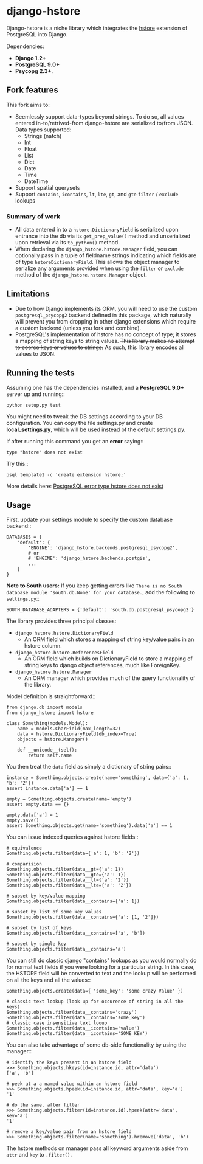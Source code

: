 # django-hstore

Django-hstore is a niche library which integrates the [hstore](http://www.postgresql.org/docs/9.0/interactive/hstore.html) extension of PostgreSQL into Django.

Dependencies:

* **Django 1.2+**
* **PostgreSQL 9.0+**
* **Psycopg 2.3+**.

## Fork features

This fork aims to:

* Seemlessly support data-types beyond strings.  To do so, all values entered in-to/retrived-from django-hstore are serialized to/from JSON.  Data types supported:
  * Strings (natch)
  * Int
  * Float
  * List
  * Dict
  * Date
  * Time
  * DateTime
* Support spatial querysets
* Support `contains`, `icontains`, `lt`, `lte`, `gt`, and `gte` `filter` / `exclude` lookups


### Summary of work

* All data entered in to a `hstore.DictionaryField` is serialized upon entrance into the db via its `get_prep_value()` method and unserialized upon retrieval via its `to_python()` method.
* When declaring the `django_hstore.hstore.Manager` field, you can optionally pass in a tuple of fieldname strings indicating which fields are of type `hstoreDictionaryField`. This allows the object manager to serialize any arguments provided when using the `filter` or `exclude` method of the `django_hstore.hstore.Manager` object.

## Limitations

- Due to how Django implements its ORM, you will need to use the custom ``postgresql_psycopg2`` backend
  defined in this package, which naturally will prevent you from dropping in other django extensions
  which require a custom backend (unless you fork and combine).
- PostgreSQL's implementation of hstore has no concept of type; it stores a mapping of string keys to
  string values. ~~This library makes no attempt to coerce keys or values to strings.~~ As such, this library encodes all values to JSON.

## Running the tests

Assuming one has the dependencies installed, and a **PostgreSQL 9.0+** server up and
running::

    python setup.py test

You might need to tweak the DB settings according to your DB configuration.
You can copy the file settings.py and create **local_settings.py**, which will
be used instead of the default settings.py.

If after running this command you get an **error** saying::
    
    type "hstore" does not exist

Try this::

    psql template1 -c 'create extension hstore;'

More details here: [PostgreSQL error type hstore does not exist](http://clarkdave.net/2012/09/postgresql-error-type-hstore-does-not-exist/)

## Usage

First, update your settings module to specify the custom database backend::

    DATABASES = {
        'default': {
            'ENGINE': 'django_hstore.backends.postgresql_psycopg2',
            # or
            # 'ENGINE': 'django_hstore.backends.postgis',
            ...
        }
    }

**Note to South users:** If you keep getting errors like `There is no South
database module 'south.db.None' for your database.`, add the following to
`settings.py`::

    SOUTH_DATABASE_ADAPTERS = {'default': 'south.db.postgresql_psycopg2'}

The library provides three principal classes:

* ``django_hstore.hstore.DictionaryField``
    * An ORM field which stores a mapping of string key/value pairs in an hstore column.
* ``django_hstore.hstore.ReferencesField``
    * An ORM field which builds on DictionaryField to store a mapping of string keys to django object references, much like ForeignKey.
* ``django_hstore.hstore.Manager``
    * An ORM manager which provides much of the query functionality of the library.

Model definition is straightforward::

    from django.db import models
    from django_hstore import hstore

    class Something(models.Model):
        name = models.CharField(max_length=32)
        data = hstore.DictionaryField(db_index=True)
        objects = hstore.Manager()

        def __unicode__(self):
            return self.name

You then treat the ``data`` field as simply a dictionary of string pairs::

    instance = Something.objects.create(name='something', data={'a': 1, 'b': '2'})
    assert instance.data['a'] == 1

    empty = Something.objects.create(name='empty')
    assert empty.data == {}

    empty.data['a'] = 1
    empty.save()
    assert Something.objects.get(name='something').data['a'] == 1

You can issue indexed queries against hstore fields::

    # equivalence
    Something.objects.filter(data={'a': 1, 'b': '2'})

    # comparision
    Something.objects.filter(data__gt={'a': 1})
    Something.objects.filter(data__gte={'a': 1})
    Something.objects.filter(data__lt={'a': '2'})
    Something.objects.filter(data__lte={'a': '2'})

    # subset by key/value mapping
    Something.objects.filter(data__contains={'a': 1})

    # subset by list of some key values
    Something.objects.filter(data__contains={'a': [1, '2']})

    # subset by list of keys
    Something.objects.filter(data__contains=['a', 'b'])

    # subset by single key
    Something.objects.filter(data__contains='a')

You can still do classic django "contains" lookups as you would normally do for normal text
fields if you were looking for a particular string. In this case, the HSTORE field
will be converted to text and the lookup will be performed on all the keys and all the values::

    Something.objects.create(data={ 'some_key': 'some crazy Value' })

    # classic text lookup (look up for occurence of string in all the keys)
    Something.objects.filter(data__contains='crazy')
    Something.objects.filter(data__contains='some_key')
    # classic case insensitive text looup
    Something.objects.filter(data__icontains='value')
    Something.objects.filter(data__icontains='SOME_KEY')

You can also take advantage of some db-side functionality by using the manager::

    # identify the keys present in an hstore field
    >>> Something.objects.hkeys(id=instance.id, attr='data')
    ['a', 'b']

    # peek at a a named value within an hstore field
    >>> Something.objects.hpeek(id=instance.id, attr='data', key='a')
    '1'

    # do the same, after filter
    >>> Something.objects.filter(id=instance.id).hpeek(attr='data', key='a')
    '1'

    # remove a key/value pair from an hstore field
    >>> Something.objects.filter(name='something').hremove('data', 'b')

The hstore methods on manager pass all keyword arguments aside from ``attr`` and ``key``
to ``.filter()``.
